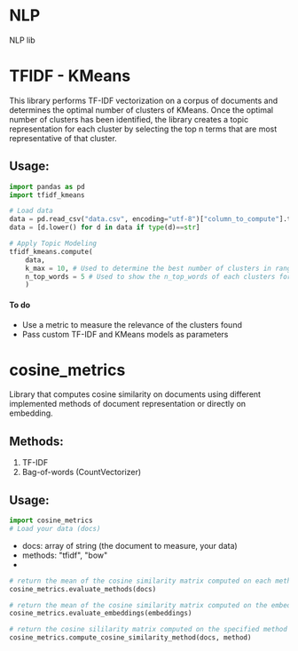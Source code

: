 # NLP
NLP lib 

# TFIDF - KMeans
This library performs TF-IDF vectorization on a corpus of documents and determines the optimal number of clusters of KMeans. Once the optimal number of clusters has been identified, the library creates a topic representation for each cluster by selecting the top n terms that are most representative of that cluster.

## Usage:
```python
import pandas as pd
import tfidf_kmeans

# Load data
data = pd.read_csv("data.csv", encoding="utf-8")["column_to_compute"].to_list()
data = [d.lower() for d in data if type(d)==str]

# Apply Topic Modeling
tfidf_kmeans.compute(
    data, 
    k_max = 10, # Used to determine the best number of clusters in range(2, k_max)
    n_top_words = 5 # Used to show the n_top_words of each clusters for topic representatio 
    )
```

#### To do
- Use a metric to measure the relevance of the clusters found
- Pass custom TF-IDF and KMeans models as parameters

# cosine_metrics
Library that computes cosine similarity on documents using different implemented methods of document representation or directly on embedding.

## Methods:
1. TF-IDF 
2. Bag-of-words (CountVectorizer) 
    
## Usage:
```python
import cosine_metrics
# Load your data (docs)
```

- docs: array of string (the document to measure, your data)
- methods: "tfidf", "bow"
- 
```python
# return the mean of the cosine similarity matrix computed on each methods
cosine_metrics.evaluate_methods(docs)
```

```python
# return the mean of the cosine similarity matrix computed on the embedding
cosine_metrics.evaluate_embeddings(embeddings)
```

```python
# return the cosine sililarity matrix computed on the specified method of document representation
cosine_metrics.compute_cosine_similarity_method(docs, method)
```
